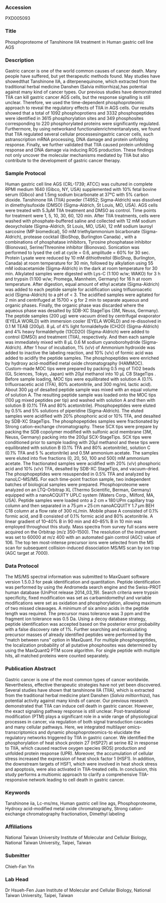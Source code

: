 ### Accession
PXD005093

### Title
Phosphoproteome of Tanshinone IIA treatment in Human gastric cell line AGS

### Description
Gastric cancer is one of the world common causes of cancer death. Many people have suffered, but yet therapeutic methods found. May studies have showedthat Tanshinone IIA, a diterpenequinone, which extracted from the traditional herbal medicine Danshen (Salvia miltiorrhiza),has potential against many kind of cancer types. Our previous studies have demonstrated TIIA can kill gastric cancer AGS cells, but the response signalling is still unclear. Therefore, we used the time-dependent phosphoproteomic approach to reveal the regulatory effects of TIIA in AGS cells. Our results showed that a total of 1092 phosphoprotiens and 3332 phosphopeptides were identified in 3615 phosphorylation sites and 349 phosphosites corresponding to 220 phosphorylated proteins were significantly regulated. Furthermore, by using networkand functionalenrichmentanalyses, we found that TIIA regulated several cellular processesingastric cancer cells, such astranscription mRNA processing, DNA damage and protein unfolding response. Finally, we further validated that TIIA caused protein unfolding response and DNA damage via inducing ROS production. These findings not only uncover the molecular mechanisms mediated by TIIA but also contribute to the development of gastric cancer therapy.

### Sample Protocol
Human gastric cell line AGS (CRL-1739; ATCC) was cultured in complete RPMI medium 1640 (Gibco, NY, USA) supplemented with 10% fetal bovine serum (Gibco) and 1.5mg sodium bicarbonate at 37°C with 5% carbon dioxide. Tanshinone IIA (TIIA) powder (T4952; Sigma-Aldrich) was dissolved in dimethylsufoxide (DMSO) (Sigma-Aldrich, St Louis, MO, USA). AGS cells were treated with 5.3μM TIIA treatment and DMSO as control. Time points for treatment were 1, 5, 10, 30, 60, 120 min. After TIIA treatments, cells were washed with phosphate-buffered saline and collected with 12 mM sodium deoxycholate (Sigma-Aldrich, St Louis, MO, USA), 12 mM sodium lauroyl sarcosine (MP biomedical), 50 mM triethylammonium bicarbonate (Sigma-Aldrich), protease cocktail (BioShop, Burlington Canada) , with a combinations of phosphatase inhibitors, Tyrosine phosphatase inhibitor (Bionovas), Serine/Threonine inhibitor (Bionovas). Sonication was performed to lysed the cell at cycle = 0.6, amplitude = 60% for 30 sec. Protein Lysate were reduced by 10 mM dithiothreitol (BioShop, Burlington, Canada) at room temperature for 30 min, followed by alkylation using 55 mM iodoacetamide (Sigma-Aldrich) in the dark at room temperature for 30 min. Alkylated samples were digested with Lys-C (1:100 w/w; WAKO) for 3 h and trypsin (1:100 w/w; Promega, Mannheim, Germany) for 16 h at room temperature. After digestion, equal amount of ethyl acetate (Sigma-Aldrich) was added to each peptide sample for acidification using trifluoroacetic acid (Sigma-Aldrich) to a pH of < 3. The acidified samples were agitated for 2 min and centrifuged at 15700 × g for 2 min to separate aqueous and organic phases. Finally, the organic phase was discarded where the aqueous phase was desalted by SDB-XC StageTips (3M, Neuss, Germany). The peptide samples (200 μg) were vacuum dried by centrifugal evaporator (EYELA WORLD) with immersion cooler (EYELA WORLD) and re-dissolved in 0.1 M TEAB (200μl). 8 μL of 4% light formaldehyde (CH2O) (Sigma-Aldrich) and 4% heavy formaldehyde (13CD2O) (Sigma-Aldrich) were added to control (DMSO) and treatment (TIIA), respectively. And then each sample was immediately mixed with 8 μL 0.6 M sodium cyanoborohydride (Sigma-Aldrich). After 1 hour of incubation, 1% (v/v) of Ammonium hydroxide was added to inactive the labeling reaction, and 10% (v/v) of formic acid was added to acidify the peptide samples. The phosphopeptides were enriched by hydroxy acid-modified metal oxide chromatography (HAMMOC). Custom-made MOC tips were prepared by packing 0.5 mg of TiO2 beads (GL Sciences, Tokyo, Japan) with 20μl methanol into 10 µL C8 StageTips . Before sample loading, MOC tips were equilibrated with solution A (0.1% trifluoroacetic acid (TFA), 80% acetonitrile, and 300 mg/mL lactic acid). About 300 µg of desalted peptide sample was mixed with an equal volume of solution A. The resulting peptide sample was loaded onto the MOC tips (100 µg mixed peptides per tip) and washed with solution A and then with solution B (0.1% TFA and 80% acetonitrile). Phosphopeptides were eluted by 0.5% and 5% solutions of piperidine (Sigma-Aldrich). The eluted samples were acidified with 20% phosphoric acid or 10% TFA, and desalted by SDB-XC StageTips. The phosphopeptides samples were fractionated by Strong cation-exchange chromatography. These SCX tips were prepare by packing the SDB copolymer modified with sulfonic acid membrane (3M, Neuss, Germany) packing into the 200µl SCX-StageTips. SCX tips were conditioned prior to sample loading with 20μl methanol and these tips were equilibrated with solution B (0.1% TFA and 80% acetonitrile), solution C (0.1% TFA and 5 % acetonitrile) and 0.5M ammonium acetate. The samples were eluted into five fractions (0, 20, 50, 100 and 500) mM ammonium acetate. The fractionated samples were acidified with 20% (v/v) phosphoric acid and 10% (v/v) TFA, desalted by SDB-XC StageTips, and vacuum-dried. The phosphopeptides were resuspended in 0.5% TFA and analyzed by nanoLC–MS/MS. For each time-point fraction sample, two independent batches of biological samples were prepared. Phosphoproteome were analyzed on an LTQ-Orbitrap XL (Thermo Scientific, Berman, Germany) equipped with a nanoACQUITY UPLC system (Waters Corp., Milford, MA, USA). Peptide samples were loaded onto a 2 cm × 180 UPm capillary trap column and then separated in a 75 µm × 25 cm nanoACQUITY 1.7 µm BEH C18 column at a flow rate of 300 nL/min. Mobile phase A consisted of 0.1% formic acid, and B consisted of 0.1% formic acid and 80% acetonitrile. A linear gradient of 10–40% B in 90 min and 40–85% B in 10 min was employed throughout this study. Mass spectra from survey full scans were acquired on the Orbitrap (m/z 350–1500). The resolution of the instrument was set to 60000 at m/z 400 with an automated gain control (AGC) value of 106. The top ten most-intense precursor ions were selected from the MS scan for subsequent collision-induced dissociation MS/MS scan by ion trap (AGC target at 7000).

### Data Protocol
The MS/MS spectral information was submitted to MaxQuant software version 1.5.0.3 for peak identification and quantitation. Peptide identification was performed by using the Andromeda search engine and the Swiss-PROT human database (UniProt release 2014_03_19). Search criteria were trypsin specificity, fixed modification was set as carbamidomethyl and variable modifications were set as oxidation and phosphorylation, allowing maximum of two missed cleavages. A minimum of six amino acids in the peptide length was required. The precursor mass tolerance was 3 ppm and the fragment ion tolerance was 0.5 Da. Using a decoy database strategy, peptide identification was accepted based on the posterior error probability with a false discovery rate of 1%. Further searching and recalculating precursor masses of already identified peptides were performed by the “match between runs” option in MaxQuant. For multiple phosphopeptides, the localization probability of all putative phosphosites was determined by using the MaxQuantQ PTM score algorithm. For single peptide with multiple hits, all matched proteins were counted separately.

### Publication Abstract
Gastric cancer is one of the most common types of cancer worldwide. Nevertheless, effective therapeutic strategies have not yet been discovered. Several studies have shown that tanshinone IIA (TIIA), which is extracted from the traditional herbal medicine plant Danshen (<i>Salvia miltiorrhiza</i>), has potential activity against many kinds of cancer. Our previous research demonstrated that TIIA can induce cell death in gastric cancer. However, the exact signaling pathway response is still unclear. Post-translational modification (PTM) plays a significant role in a wide range of physiological processes in cancer, via regulation of both signal transduction cascades and many cellular pathways. Here, we integrated multilayer omics-transcriptomics and dynamic phosphoproteomics-to elucidate the regulatory networks triggered by TIIA in gastric cancer. We identified the phosphorylation of heat shock protein 27 (HSP27) at serine 82 in response to TIIA, which caused reactive oxygen species (ROS) production and unfolded protein response (UPR). Moreover, the accumulation of cellular stress increased the expression of heat shock factor 1 (HSF1). In addition, the downstream targets of HSF1, which were involved in heat shock stress and apoptosis, were also activated in TIIA-treated cells. In conclusion, this study performs a multiomic approach to clarify a comprehensive TIIA-responsive network leading to cell death in gastric cancer.

### Keywords
Tanshinone iia, Lc-ms/ms, Human gastric cell line ags, Phosphoproteome, Hydroxy acid-modified metal oxide chromatography, Strong cation-exchange chromatography fractionation, Dimethyl labeling

### Affiliations
National Taiwan University
Institute of Molecular and Cellular Biology, National Taiwan University, Taipei, Taiwan

### Submitter
Chieh-Fan Yin

### Lab Head
Dr Hsueh-Fen Juan
Institute of Molecular and Cellular Biology, National Taiwan University, Taipei, Taiwan


